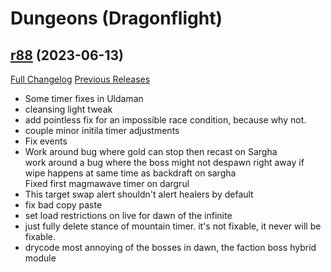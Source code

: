 # <DBM> Dungeons (Dragonflight)

## [r88](https://github.com/DeadlyBossMods/DBM-Dungeons/tree/r88) (2023-06-13)
[Full Changelog](https://github.com/DeadlyBossMods/DBM-Dungeons/compare/r87...r88) [Previous Releases](https://github.com/DeadlyBossMods/DBM-Dungeons/releases)

- Some timer fixes in Uldaman  
- cleansing light tweak  
- add pointless fix for an impossible race condition, because why not.  
- couple minor initila timer adjustments  
- Fix events  
- Work around bug where gold can stop then recast on Sargha  
    work around a bug where the boss might not despawn right away if wipe happens at same time as backdraft on sargha  
    Fixed first magmawave timer on dargrul  
- This target swap alert shouldn't alert healers by default  
- fix bad copy paste  
- set load restrictions on live for dawn of the infinite  
- just fully delete stance of mountain timer. it's not fixable, it never will be fixable.  
- drycode most annoying of the bosses in dawn, the faction boss hybrid module  
